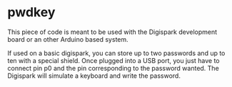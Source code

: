 pwdkey
======
This piece of code is meant to be used with the Digispark development board or an other Arduino based system. 

If used on a basic digispark, you can store up to two passwords and up to ten with a special shield.
Once plugged into a USB port, you just have to connect pin p0 and the pin corresponding to the password wanted.
The Digispark will simulate a keyboard and write the password.
